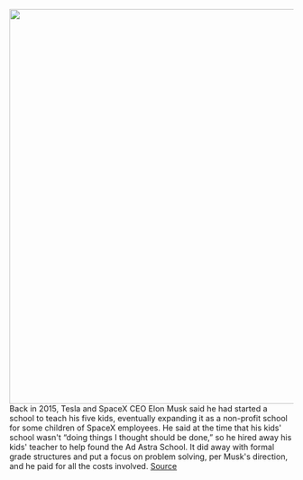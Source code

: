 <img src='https://cdn.vox-cdn.com/thumbor/Y_7VBy5IfOIBtyEZB5hrd47eOgo=/0x0:2040x1360/1200x800/filters:focal(857x517:1183x843)/cdn.vox-cdn.com/uploads/chorus_image/image/67018905/elon_musk_tesla_3036.0.jpg' width='700px' /><br/>
Back in 2015, Tesla and SpaceX CEO Elon Musk said he had started a school to teach his five kids, eventually expanding it as a non-profit school for some children of SpaceX employees. He said at the time that his kids' school wasn't “doing things I thought should be done,” so he hired away his kids' teacher to help found the Ad Astra School. It did away with formal grade structures and put a focus on problem solving, per Musk's direction, and he paid for all the costs involved.
<a href='https://www.theverge.com/2020/7/5/21313895/go-read-this-online-school-elon-musk'> Source <a/>